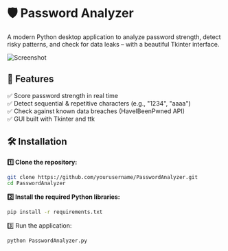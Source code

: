 # 🛡️ Password Analyzer

A modern Python desktop application to analyze password strength, detect risky patterns, and check for data leaks – with a beautiful Tkinter interface.

![Screenshot](https://github.com/dr-zyg/password-analyzer-app/blob/main/screenshot.png)


## 🚀 Features
✅ Score password strength in real time  
✅ Detect sequential & repetitive characters (e.g., "1234", "aaaa")  
✅ Check against known data breaches (HaveIBeenPwned API)  
✅ GUI built with Tkinter and ttk  


## 🛠 Installation

**1️⃣ Clone the repository:**
```bash
git clone https://github.com/yourusername/PasswordAnalyzer.git
cd PasswordAnalyzer
```

**2️⃣ Install the required Python libraries:**
```bash
pip install -r requirements.txt
```

3️⃣ Run the application:
```bash
python PasswordAnalyzer.py
```
